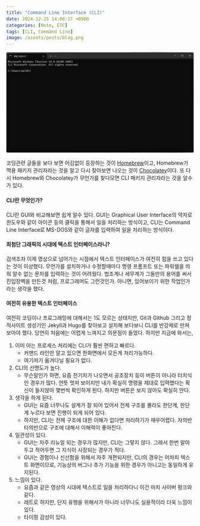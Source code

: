 ```yaml
---
title: "Command Line Interface (CLI)"
date: 2024-12-25 14:08:17 +0900
categories: [Note, ETC]
tags: [CLI, Command Line]
image: /assets/posts/blog.png
---
```


![CMD](/assets/posts/2024/12/cmd.png)

코딩관련 글들을 보다 보면 어김없이 등장하는 것이 [Homebrew](https://brew.sh/)이고, Homebrew가 맥용 패키지 관리자라는 것을 알고 다시 찾아보면 나오는 것이 [Chocolatey](https://chocolatey.org/)이다. 또 다시 Homebrew와 Chocolatey가 무언가를 찾다모면 CLI 패키지 관리자라는 것을 알수가 있다.

#### CLI란 무엇인가?

CLI란 GUI와 비교해보면 쉽게 알수 있다. GUI는 Graphical User Interface의 약자로 윈도우와 같이 아이콘 등의 클릭을 통해서 일을 처리하는 방식이고, CLI는 Command Line Interface로 MS-DOS와 같이 글자를 입력하여 일을 처리하는 방식이다.

#### 최첨단 그래픽의 시대에 텍스트 인터페이스라니?

검색조차 이제 영상으로 넘어가는 시점에서 텍스트 인터페이스가 여전히 힘을 쓰고 있다는 것이 이상했다. 무언가를 설치하거나 수정할때마다 명령 프롬프트 또는 파워쉘을 띄워 알수 없는 문자를 입력하는 것이 어려웠다. 법조계나 세무계가 그들만의 용어를 써서 진입장벽을 만든것 처럼, 프로그래머도 그런것인가. 아니면, 있어보이기 위한 작업인가라는 생각을 했다.

#### 여전히 유용한 텍스트 인터페이스

여전히 코딩이나 프로그래밍에 대해서는 1도 모르는 상태지만, Git과 Github 그리고 정적사이트 생성기인 Jekyll과 Hugo를 찾아보고 설치해 보다보니 CLI를 반강제로 만져보아야 했다. 당연히 처음에는 어렵게 느껴지고 의문점이 들었다. 하지만 지금에 와서는,

1. 이미 아는 프로세스 처리에는 CLI가 훨씬 편하고 빠르다.
    - 커맨드 라인만 알고 있으면 한화면에서 모든게 처리가능하다.
    - 여기저기 옮겨다닐 필요가 없다.
2. CLI의 선명도가 높다.
    - 무슨말인가 하면, 요즘 전기차가 나오면서 공조장치 등이 버튼이 아니라 터치식인 경우가 많다. 언뜻 멋져 보이지만 내가 확실히 명령을 제대로 입력했다는 확신이 들지않아 몇번씩 확인하게 된다. 하지만 버튼은 보지 않아도 확실히 안다.
3. 생각을 하게 된다.
    - GUI는 요즘 너무나도 설계가 잘 되어 있어서 전체 구조를 몰라도 한단계, 한단계 누르다 보면 진행이 되게 되어 있다.
    - 하지만, CLI는 전체 구조에 대한 이해가 없다면 처리하기가 매우어렵다. 자의반 타의반으로 구조에 대해서 이해력이 좋아진다.
4. 일관성이 있다.
    - GUI는 자주 리뉴얼 되는 경우가 많지만, CLI는 그렇지 않다. 그래서 한번 알아두고 적어두면 그 지식이 사장되는 경우가 적다.
    - GUI는 경험이나 신선함을 위해서 자주 개편되지만, CLI의 경우는 어차피 텍스트 화면이므로, 기능상의 버그나 추가 기능을 위한 경우가 아니고는 동일하게 유지된다.
5. 느낌이 있다.
    - 요즘과 같은 영상의 시대에 텍스트로 일을 처리하다니 이건 마치 사이버 펑크와 같다.
    - 레트로 하지만, 단지 유행을 위해서가 아니라 너무나도 실용적이라 더욱 느낌이 있다.
    - 타이핑 감성이 있다.